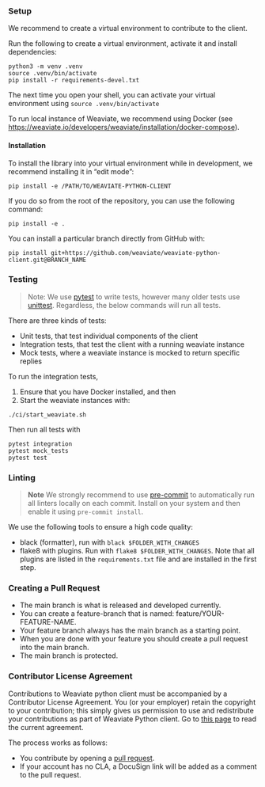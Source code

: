 ### Setup

We recommend to create a virtual environment to contribute to the client.

Run the following to create a virtual environment, activate it and install dependencies:
```shell
python3 -m venv .venv
source .venv/bin/activate
pip install -r requirements-devel.txt
```

The next time you open your shell, you can activate your virtual environment using `source .venv/bin/activate`

To run local instance of Weaviate, we recommend using Docker (see https://weaviate.io/developers/weaviate/installation/docker-compose).

#### Installation

To install the library into your virtual environment while in development, we recommend installing it in “edit mode”:

```shell
pip install -e /PATH/TO/WEAVIATE-PYTHON-CLIENT
```

If you do so from the root of the repository, you can use the following command:

```shell
pip install -e .
```

You can install a particular branch directly from GitHub with:

```shell
pip install git+https://github.com/weaviate/weaviate-python-client.git@BRANCH_NAME
```


### Testing

> Note: We use [pytest](https://docs.pytest.org) to write tests, however many older tests use [unittest](https://docs.python.org/3/library/unittest.html). Regardless, the below commands will run all tests.

There are three kinds of tests:
- Unit tests, that test individual components of the client
- Integration tests, that test the client with a running weaviate instance
- Mock tests, where a weaviate instance is mocked to return specific replies

To run the integration tests,

1. Ensure that you have Docker installed, and then
2. Start the weaviate instances with:

```shell
./ci/start_weaviate.sh
```

Then run all tests with
```
pytest integration
pytest mock_tests
pytest test
```

### Linting

> **Note**
> We strongly recommend to use [pre-commit](https://pre-commit.com/) to automatically run all linters locally on each commit. Install on your system and then enable it using `pre-commit install`.

We use the following tools to ensure a high code quality:
- black (formatter), run with `black $FOLDER_WITH_CHANGES`
- flake8 with plugins. Run with `flake8 $FOLDER_WITH_CHANGES`. Note that all plugins are listed in the `requirements.txt` file and are installed in the first step.


### Creating a Pull Request

- The main branch is what is released and developed currently.
- You can create a feature-branch that is named: feature/YOUR-FEATURE-NAME.
- Your feature branch always has the main branch as a starting point.
- When you are done with your feature you should create a pull request into the main branch.
- The main branch is protected.

### Contributor License Agreement

Contributions to Weaviate python client must be accompanied by a Contributor License Agreement. You (or your employer) retain the copyright to your contribution; this simply gives us permission to use and redistribute your contributions as part of Weaviate Python client. Go to [this page](https://www.semi.technology/playbooks/misc/contributor-license-agreement.html) to read the current agreement.

The process works as follows:

- You contribute by opening a [pull request](#pull-request).
- If your account has no CLA, a DocuSign link will be added as a comment to the pull request.

